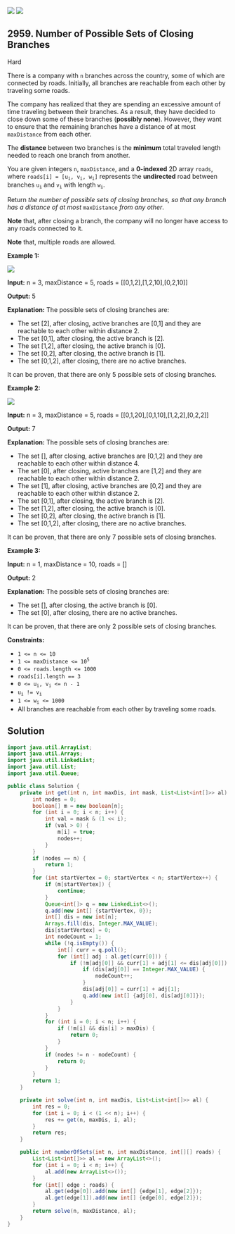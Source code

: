 [![](https://img.shields.io/github/stars/javadev/LeetCode-in-Java?label=Stars&style=flat-square)](https://github.com/javadev/LeetCode-in-Java)
[![](https://img.shields.io/github/forks/javadev/LeetCode-in-Java?label=Fork%20me%20on%20GitHub%20&style=flat-square)](https://github.com/javadev/LeetCode-in-Java/fork)

## 2959\. Number of Possible Sets of Closing Branches

Hard

There is a company with `n` branches across the country, some of which are connected by roads. Initially, all branches are reachable from each other by traveling some roads.

The company has realized that they are spending an excessive amount of time traveling between their branches. As a result, they have decided to close down some of these branches (**possibly none**). However, they want to ensure that the remaining branches have a distance of at most `maxDistance` from each other.

The **distance** between two branches is the **minimum** total traveled length needed to reach one branch from another.

You are given integers `n`, `maxDistance`, and a **0-indexed** 2D array `roads`, where <code>roads[i] = [u<sub>i</sub>, v<sub>i</sub>, w<sub>i</sub>]</code> represents the **undirected** road between branches <code>u<sub>i</sub></code> and <code>v<sub>i</sub></code> with length <code>w<sub>i</sub></code>.

Return _the number of possible sets of closing branches, so that any branch has a distance of at most_ `maxDistance` _from any other_.

**Note** that, after closing a branch, the company will no longer have access to any roads connected to it.

**Note** that, multiple roads are allowed.

**Example 1:**

![](https://assets.leetcode.com/uploads/2023/11/08/example11.png)

**Input:** n = 3, maxDistance = 5, roads = \[\[0,1,2],[1,2,10],[0,2,10]]

**Output:** 5

**Explanation:** The possible sets of closing branches are: 
- The set [2], after closing, active branches are [0,1] and they are reachable to each other within distance 2. 
- The set [0,1], after closing, the active branch is [2]. 
- The set [1,2], after closing, the active branch is [0]. 
- The set [0,2], after closing, the active branch is [1]. 
- The set [0,1,2], after closing, there are no active branches. 

It can be proven, that there are only 5 possible sets of closing branches.

**Example 2:**

![](https://assets.leetcode.com/uploads/2023/11/08/example22.png)

**Input:** n = 3, maxDistance = 5, roads = \[\[0,1,20],[0,1,10],[1,2,2],[0,2,2]]

**Output:** 7

**Explanation:** The possible sets of closing branches are: 
- The set [], after closing, active branches are [0,1,2] and they are reachable to each other within distance 4. 
- The set [0], after closing, active branches are [1,2] and they are reachable to each other within distance 2. 
- The set [1], after closing, active branches are [0,2] and they are reachable to each other within distance 2. 
- The set [0,1], after closing, the active branch is [2]. 
- The set [1,2], after closing, the active branch is [0]. 
- The set [0,2], after closing, the active branch is [1]. 
- The set [0,1,2], after closing, there are no active branches. 

It can be proven, that there are only 7 possible sets of closing branches.

**Example 3:**

**Input:** n = 1, maxDistance = 10, roads = []

**Output:** 2

**Explanation:** The possible sets of closing branches are: 
- The set [], after closing, the active branch is [0]. 
- The set [0], after closing, there are no active branches. 

It can be proven, that there are only 2 possible sets of closing branches.

**Constraints:**

*   `1 <= n <= 10`
*   <code>1 <= maxDistance <= 10<sup>5</sup></code>
*   `0 <= roads.length <= 1000`
*   `roads[i].length == 3`
*   <code>0 <= u<sub>i</sub>, v<sub>i</sub> <= n - 1</code>
*   <code>u<sub>i</sub> != v<sub>i</sub></code>
*   <code>1 <= w<sub>i</sub> <= 1000</code>
*   All branches are reachable from each other by traveling some roads.

## Solution

```java
import java.util.ArrayList;
import java.util.Arrays;
import java.util.LinkedList;
import java.util.List;
import java.util.Queue;

public class Solution {
    private int get(int n, int maxDis, int mask, List<List<int[]>> al) {
        int nodes = 0;
        boolean[] m = new boolean[n];
        for (int i = 0; i < n; i++) {
            int val = mask & (1 << i);
            if (val > 0) {
                m[i] = true;
                nodes++;
            }
        }
        if (nodes == n) {
            return 1;
        }
        for (int startVertex = 0; startVertex < n; startVertex++) {
            if (m[startVertex]) {
                continue;
            }
            Queue<int[]> q = new LinkedList<>();
            q.add(new int[] {startVertex, 0});
            int[] dis = new int[n];
            Arrays.fill(dis, Integer.MAX_VALUE);
            dis[startVertex] = 0;
            int nodeCount = 1;
            while (!q.isEmpty()) {
                int[] curr = q.poll();
                for (int[] adj : al.get(curr[0])) {
                    if (!m[adj[0]] && curr[1] + adj[1] <= dis[adj[0]]) {
                        if (dis[adj[0]] == Integer.MAX_VALUE) {
                            nodeCount++;
                        }
                        dis[adj[0]] = curr[1] + adj[1];
                        q.add(new int[] {adj[0], dis[adj[0]]});
                    }
                }
            }
            for (int i = 0; i < n; i++) {
                if (!m[i] && dis[i] > maxDis) {
                    return 0;
                }
            }
            if (nodes != n - nodeCount) {
                return 0;
            }
        }
        return 1;
    }

    private int solve(int n, int maxDis, List<List<int[]>> al) {
        int res = 0;
        for (int i = 0; i < (1 << n); i++) {
            res += get(n, maxDis, i, al);
        }
        return res;
    }

    public int numberOfSets(int n, int maxDistance, int[][] roads) {
        List<List<int[]>> al = new ArrayList<>();
        for (int i = 0; i < n; i++) {
            al.add(new ArrayList<>());
        }
        for (int[] edge : roads) {
            al.get(edge[0]).add(new int[] {edge[1], edge[2]});
            al.get(edge[1]).add(new int[] {edge[0], edge[2]});
        }
        return solve(n, maxDistance, al);
    }
}
```